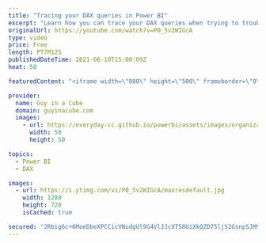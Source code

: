 ```yaml
---
title: "Tracing your DAX queries in Power BI"
excerpt: "Learn how you can trace your DAX queries when trying to troubleshoot or optimize Power BI reports and datasets. There are a few options and Adam walks you through them.  DAX Studio: https://daxstudio.org/  SQL Server Management Studio: https://docs.microsoft.com/sql/ssms/download-sql-server-management-studio-ssms?view=sql-server-ver15"
originalUrl: https://youtube.com/watch?v=P0_5v2WIGcA
type: video
price: Free
length: PT7M12S
publishedDateTime: 2021-06-10T15:00:09Z
heat: 50

featuredContent: "<iframe width=\"800\" height=\"500\" frameborder=\"0\" src=\"https://www.youtube.com/embed/P0_5v2WIGcA\" allow=\"accelerometer; autoplay; encrypted-media; gyroscope; picture-in-picture\" allowfullscreen></iframe>"

provider:
  name: Guy in a Cube
  domain: guyinacube.com
  images:
    - url: https://everyday-cc.github.io/powerbi/assets/images/organizations/guyinacube.com-50x50.jpg
      width: 50
      height: 50

topics:
  - Power BI
  - DAX

images:
  - url: https://i.ytimg.com/vi/P0_5v2WIGcA/maxresdefault.jpg
    width: 1280
    height: 720
    isCached: true

secured: "2Rbig6c+6MoeDbeXPCCicVNudgUl9G4VlJJcXT58UiXkQZD75ljS2GsnpSJM91KpjKVMbWkh4Qqd8yh8FxRGnA9KJ56RUTb0YnhvJ1cm7S2JoGDJg0WEAxUmC2H0KVT5sN1bqiOUWJAD6pzq6qOMr/zDDfDh4K5v66a6EA46WCvhjL8q9zYTHGU8dOy12iKb0ymth4xHiZteZ6ad3qU6gDL0m31YauTs+FfnKxGOrRHUMgsBdZ3A7edW5BmyS6+gG+ub1HB+g4Pgt4o5lhqIS1/e1Wh/2ONdemcafRIusMQYXAISr15RrVIGn81G4o0CYYo/aMaXyeGGNp+fuiCZ8zF2uz902/hCKyRrq9M0TBOXqh9OywvlwTu9bpoQiNxYdsgPgKxUkJZAGFrL2xYfUgzauYgsuBIV4XNnkq7P9p4=;qrPbQdPEIRUV9HdrOl6eag=="
---
```


